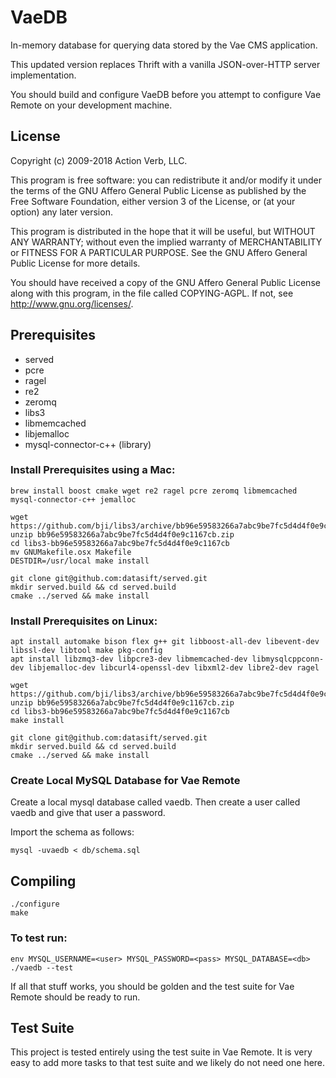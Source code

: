 # VaeDB

In-memory database for querying data stored by the Vae CMS application.

This updated version replaces Thrift with a vanilla JSON-over-HTTP
server implementation.

You should build and configure VaeDB before you attempt to
configure Vae Remote on your development machine.


## License

Copyright (c) 2009-2018 Action Verb, LLC.

This program is free software: you can redistribute it and/or modify
it under the terms of the GNU Affero General Public License as published by
the Free Software Foundation, either version 3 of the License, or
(at your option) any later version.

This program is distributed in the hope that it will be useful,
but WITHOUT ANY WARRANTY; without even the implied warranty of
MERCHANTABILITY or FITNESS FOR A PARTICULAR PURPOSE.  See the
GNU Affero General Public License for more details.

You should have received a copy of the GNU Affero General Public License
along with this program, in the file called COPYING-AGPL.
If not, see http://www.gnu.org/licenses/.


## Prerequisites

 - served
 - pcre
 - ragel
 - re2
 - zeromq
 - libs3
 - libmemcached
 - libjemalloc
 - mysql-connector-c++ (library)


### Install Prerequisites using a Mac:

    brew install boost cmake wget re2 ragel pcre zeromq libmemcached mysql-connector-c++ jemalloc

    wget https://github.com/bji/libs3/archive/bb96e59583266a7abc9be7fc5d4d4f0e9c1167cb.zip
    unzip bb96e59583266a7abc9be7fc5d4d4f0e9c1167cb.zip
    cd libs3-bb96e59583266a7abc9be7fc5d4d4f0e9c1167cb
    mv GNUMakefile.osx Makefile
    DESTDIR=/usr/local make install

    git clone git@github.com:datasift/served.git
    mkdir served.build && cd served.build
    cmake ../served && make install


### Install Prerequisites on Linux:

    apt install automake bison flex g++ git libboost-all-dev libevent-dev libssl-dev libtool make pkg-config
    apt install libzmq3-dev libpcre3-dev libmemcached-dev libmysqlcppconn-dev libjemalloc-dev libcurl4-openssl-dev libxml2-dev libre2-dev ragel

    wget https://github.com/bji/libs3/archive/bb96e59583266a7abc9be7fc5d4d4f0e9c1167cb.zip
    unzip bb96e59583266a7abc9be7fc5d4d4f0e9c1167cb.zip
    cd libs3-bb96e59583266a7abc9be7fc5d4d4f0e9c1167cb
    make install

    git clone git@github.com:datasift/served.git
    mkdir served.build && cd served.build
    cmake ../served && make install


### Create Local MySQL Database for Vae Remote

Create a local mysql database called vaedb.  Then create a user
called vaedb and give that user a password.

Import the schema as follows:

    mysql -uvaedb < db/schema.sql


## Compiling

    ./configure
    make


### To test run:

    env MYSQL_USERNAME=<user> MYSQL_PASSWORD=<pass> MYSQL_DATABASE=<db> ./vaedb --test


If all that stuff works, you should be golden and the test suite for Vae
Remote should be ready to run.


## Test Suite

This project is tested entirely using the test suite in Vae Remote.  It
is very easy to add more tasks to that test suite and we likely do not
need one here.
